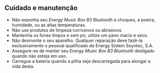 ## Cuidado e manutenção

* Não exponha seu *Energy Music Box B3 Bluetooth* a choques, a poeira, humidade, ou as altas temperaturas.
* Não use produtos de limpeza corrosivos ou abrasivos.
* Mantenha os fones limpos e sem pó, utilize um pano macio e seco.
* Não desmonte o seu aparelho. Qualquer reparação deve fazê-la exclusivamente o pessoal qualificado de Energy Sistem Soyntec, S.A.
* Assegure-se de manter seu *Energy Music Box B3 Bluetooth* desligado quando não esteja em uso.
* Carregue a bateria quando a pilha seja descarregada para alongar a vida desta.
